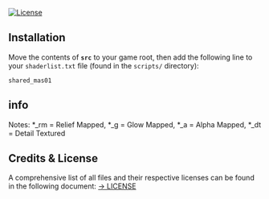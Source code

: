 [![License](https://img.shields.io/badge/License-CC%20BY--NC--ND%204.0-lightgrey.svg)](docs/licenses/CreativeCommons_CC-BY-NC-ND-4.0.txt)  


## Installation

Move the contents of **`src`** to your game root, then add the following line to your `shaderlist.txt` file (found in the `scripts/` directory):

```
shared_mas01
```

## info

Notes: *_rm = Relief Mapped, *_g  = Glow Mapped, *_a  = Alpha Mapped, *_dt = Detail Textured


## Credits & License
A comprehensive list of all files and their respective licenses can be found in the following document:
[→ LICENSE](src/LICENSE)
